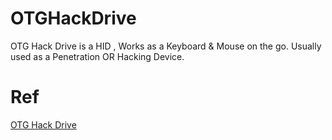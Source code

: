 # OTGHackDrive
OTG Hack Drive is a HID , Works as a Keyboard &amp; Mouse on the go. Usually used as a Penetration OR Hacking Device.

# Ref
<a href="otghackdrive.dishantrathi.tk">OTG Hack Drive</a>
